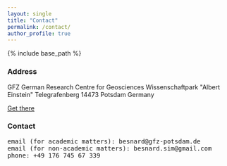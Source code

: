 ```yaml
---
layout: single
title: "Contact"
permalink: /contact/
author_profile: true
---
```


{% include base_path %}

### Address

GFZ German Research Centre for Geosciences
Wissenschaftpark "Albert Einstein"
Telegrafenberg 
14473 Potsdam
Germany
  
[Get there](https://www.gfz-potsdam.de/en/contact)  
  
### Contact

<pre>
email (for academic matters): besnard@gfz-potsdam.de
email (for non-academic matters): besnard.sim@gmail.com
phone: +49 176 745 67 339
</pre>

